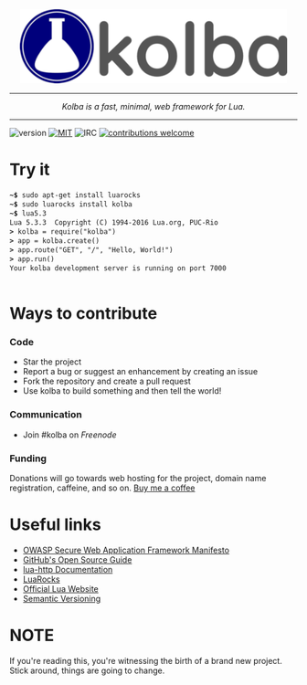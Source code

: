 <p align="center">
	<img src="assets/kolba_blue_1_small.png" height="130">
</p>

---

<p align="center"><i>Kolba is a fast, minimal, web framework for Lua.</i></p>

---
![version](https://img.shields.io/badge/version-0.1.0-red.svg)
[![MIT](https://img.shields.io/packagist/l/doctrine/orm.svg)](LICENSE)
![IRC](https://img.shields.io/badge/irc.freenode.net-%23kolba-lightgrey.svg)
[![contributions welcome](https://img.shields.io/badge/contributions-welcome-brightgreen.svg?style=flat)](https://github.com/jessehorne/kolba/issues)

# Try it
<pre><code><b>~$ </b>sudo apt-get install luarocks
<b>~$ </b>sudo luarocks install kolba
<b>~$ </b>lua5.3
Lua 5.3.3  Copyright (C) 1994-2016 Lua.org, PUC-Rio
<b>> </b>kolba = require("kolba")
<b>> </b>app = kolba.create()
<b>> </b>app.route("GET", "/", "Hello, World!")
<b>> </b>app.run()
Your kolba development server is running on port 7000
</code>
</pre>

# Ways to contribute

### Code
- Star the project
- Report a bug or suggest an enhancement by creating an issue
- Fork the repository and create a pull request
- Use kolba to build something and then tell the world!

### Communication
- Join #kolba on <i>Freenode</i>

### Funding
Donations will go towards web hosting for the project, domain name registration, caffeine, and so on.
[Buy me a coffee](ko-fi.com/kolbaproject)

# Useful links
- [OWASP Secure Web Application Framework Manifesto](https://www.owasp.org/index.php/Projects/OWASP_Secure_Web_Application_Framework_Manifesto/Releases/Current/Manifesto)
- [GitHub's Open Source Guide](https://opensource.guide/)
- [lua-http Documentation](https://daurnimator.github.io/lua-http/0.2/)
- [LuaRocks](https://luarocks.org/)
- [Official Lua Website](https://www.lua.org/)
- [Semantic Versioning](https://semver.org/)

# NOTE
If you're reading this, you're witnessing the birth of a brand new project. Stick around, things are going to change.
